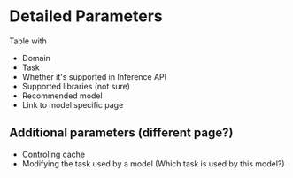# Detailed Parameters

Table with 
- Domain
- Task
- Whether it's supported in Inference API
- Supported libraries (not sure)
- Recommended model
- Link to model specific page



## Additional parameters (different page?)

- Controling cache
- Modifying the task used by a model (Which task is used by this model?)